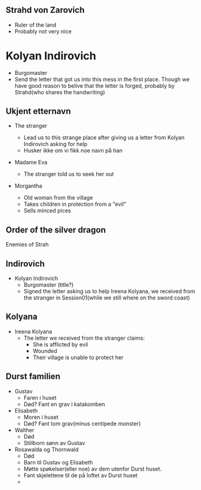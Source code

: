 # 

## Strahd von Zarovich
- Ruler of the land
- Probably not very nice


# Kolyan Indirovich
- Burgomaster
- Send the letter that got us into this mess in the first place. Though we have good reason to belive that the letter is forged, probably by Strahd(who shares the handwriting)

## Ukjent etternavn
- The stranger
    - Lead us to this strange place after giving us a letter from Kolyan Indirovich asking for help
    - Husker ikke om vi fikk noe navn på han

- Madame Eva
    - The stranger told us to seek her out

- Morgantha
    - Old woman from the village
    - Takes children in protection from a "evil"
    - Sells minced pices

## Order of the silver dragon
Enemies of Strah


## Indirovich
- Kolyan Indirovich
    - Burgomaster (title?)
    - Signed the letter asking us to help Ireena Kolyana, we received from the stranger in Session01(while we still where on the sword coast)

## Kolyana
- Ireena Kolyana
    - The letter we received from the stranger claims:
        - She is afflicted by evil
        - Wounded
        - Their village is unable to protect her


## Durst familien
- Gustav
    - Faren i huset 
    - Død? Fant en grav i katakomben
- Elisabeth
    - Moren i huset
    - Død? Fant tom grav(minus centipede monster)
- Walther
    - Død
    - Stillborn sønn av Gustav
- Rosawalda og Thornwald
    - Død
    - Barn til Gustav og Elisabeth
    - Møtte spøkelser(eller noe) av dem utenfor Durst huset.
    - Fant skjelettene til de på loftet av Durst huset
    - 
